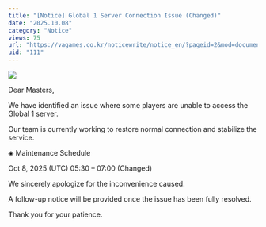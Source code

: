 ```yaml
---
title: "[Notice] Global 1 Server Connection Issue (Changed)"
date: "2025.10.08"
category: "Notice"
views: 75
url: "https://vagames.co.kr/noticewrite/notice_en/?pageid=2&mod=document&uid=111"
uid: "111"
---
```


![](/images/news/live/en/111-2f22b782.webp)

Dear Masters,

  

We have identified an issue where some players are unable to access the Global 1 server.

Our team is currently working to restore normal connection and stabilize the service.

  

◈ Maintenance Schedule

Oct 8, 2025 (UTC) 05:30 – 07:00 (Changed)

We sincerely apologize for the inconvenience caused.

A follow-up notice will be provided once the issue has been fully resolved.

Thank you for your patience.
